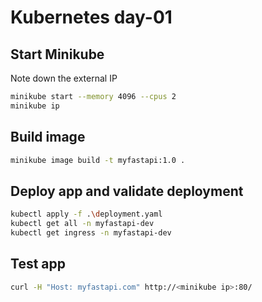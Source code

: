 # Kubernetes day-01

## Start Minikube

Note down the external IP

```bash
minikube start --memory 4096 --cpus 2
minikube ip
```

## Build image

```bash
minikube image build -t myfastapi:1.0 .
```

## Deploy app and validate deployment

```bash
kubectl apply -f .\deployment.yaml
kubectl get all -n myfastapi-dev
kubectl get ingress -n myfastapi-dev
```

## Test app

```bash
curl -H "Host: myfastapi.com" http://<minikube ip>:80/
```

